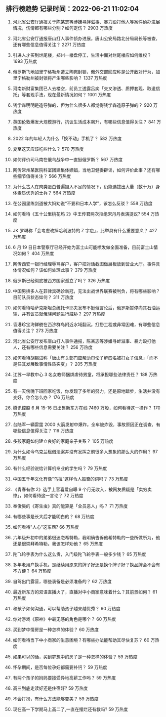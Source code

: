 
## 排行榜趋势 记录时间：2022-06-21 11:02:04
  
  1. 河北省公安厅通报关于陈某志等涉嫌寻衅滋事、暴力殴打他人等案件侦办进展情况，伤情都有哪些分别？如何定伤？ 2903 万热度
    
  2. 河北省公安厅通报唐山打人事件侦办进展，唐山公安局路北分局局长等被查，还有哪些信息值得关注？ 2271 万热度
    
  3. 引进人才买到烂尾楼，郑州一楼盘停工，生活中面对烂尾楼应如何维权？ 1693 万热度
    
  4. 俄罗斯飞地加里宁格勒州遭立陶宛封锁，俄外交部回应称是公开敌对行为，加里宁格勒州被封锁将产生哪些影响？ 1337 万热度
    
  5. 河南新财富集团已人去楼空，前员工透露吕奕「交叉渗透、质押套现、取道信托」等套现手法，现在最新情况如何？ 1001 万热度
    
  6. 钱学森明明是造导弹的，但为什么很多人都觉得钱学森造原子弹的？ 920 万热度
    
  7. 英国伦敦爆发大规模游行，抗议生活成本飙升，有哪些信息值得关注？ 841 万热度
    
  8. 2022 年的年轻人为什么「换不动」手机了？ 582 万热度
    
  9. 夏至这天应该吃些什么？ 570 万热度
    
  10. 如何评价司马南在俄乌战争中一直挺俄罗斯？ 567 万热度
    
  11. 网传常州某医院科室团建集体嫖娼，当地卫健委辟谣，如何评价此事？还有哪些细节值得关注？ 566 万热度
    
  12. 为什么古人在肉类蛋白普遍摄入不足的情况下，仍能选拔出大量（数十万）身体素质优秀的士兵？ 564 万热度
    
  13. 在公园里练剑道被大妈劝说“不要和日本人学”，该怎么反驳？ 558 万热度
    
  14. 如何看待《五十公里桃花坞 2》中王传君两次拒绝宋丹丹表演提议? 554 万热度
    
  15. JK 罗琳称「会考虑改掉哈利波特的 Z 字疤」，此举具有什么重要意义？ 427 万热度
    
  16. 6 月 19 日日本警察厅已经开始为富士山可能喷发做全面准备，目前富士山情况如何？ 404 万热度
    
  17. 网传西安一银行经理辱骂客户，客户把对话截图做展板放到营业大厅。事件具体情况如何？该如何处理此事？ 379 万热度
    
  18. 俄罗斯已经彻底被西方国家孤立了吗？ 326 万热度
    
  19. 中国男排多人在菲律宾确诊新冠，无法出战世界联赛被判负，将有哪些影响？目前队员状态如何？ 311 万热度
    
  20. 如何看待哈萨克斯坦总统托卡耶夫发布不挺俄言论后，俄罗斯暂停向其石油运输，并有议员就俄族问题进行威胁？ 297 万热度
    
  21. 香港珍宝海鲜舫在西沙群岛附近水域翻沉，打捞工程或非常困难，有哪些信息值得关注？ 273 万热度
    
  22. 河北省公安厅发布唐山打人事件通报，陈某志等涉嫌寻衅滋事、暴力殴打他人，还有哪些信息需要关注？ 256 万热度
    
  23. 如何看待胡锡进称「唐山有关部门应帮助舆论了解四名被打女子信息」「而不是任其发展致事情性质突变」？ 205 万热度
    
  24. 江苏一早教中心 3 名女教师捆绑虐待男童，将承担哪些法律责任？ 188 万热度
    
  25. 有一天傍晚下班回家吃饭，你发现了多年的努力，还是原地踏步，生活并没有变好，你会怎么办？ 176 万热度
    
  26. 腾讯控股 6 月 15-16 日出售新东方在线 7460 万股，如何看待这一操作？ 170 万热度
    
  27. 台陆军一辆雷霆 2000 火箭发射中爆炸，全车被炸毁，事故原因正在调查，有哪些信息值得关注？ 116 万热度
    
  28. 多孩家庭如何建立良好的家庭亲子关系？ 105 万热度
    
  29. 为什么如今乌克兰租借法案并没有发挥之前很多人想象的那么大的作用？ 97 万热度
    
  30. 有什么经验说给计算机专业的学生吗？ 79 万热度
    
  31. 中国五千年文化有像“乌拉”这样令人振奋的词吗？ 73 万热度
    
  32. 《青春有你 2》选手上官喜爱自曝 9 个月无收入，被网友质疑是「卖穷卖惨」，如何看待这一言论？ 72 万热度
    
  33. 奉俊昊的《寄生虫》真的能算是「全员恶人」吗？ 71 万热度
    
  34. 有哪些事是长大后才能明白的？ 68 万热度
    
  35. 如何看待"人心"这东西? 66 万热度
    
  36. 六年级升初中的弟弟很迷恋希特勒，我明确告诉他希特勒的一些所做所为，他还是很崇拜希特勒，我该怎样劝他？ 65 万热度
    
  37. 陀飞轮手表为什么这么贵，入门级陀飞轮手表一般多少钱？ 65 万热度
    
  38. 多年老用户换手机，是继续用原来的牌子好还是换个牌子好？换品牌会不会有不方便？ 64 万热度
    
  39. 自驾出门露营，哪些装备是必须准备的？ 62 万热度
    
  40. 最近新东方的双语直播火了，直播对中小商家意味着什么？其前景如何？ 61 万热度
    
  41. 和孩子如何沟通，可以帮助孩子越来越优秀？ 60 万热度
    
  42. 你对游戏《原神》中最无感的角色是哪个？ 60 万热度
    
  43. 买到梦中情房是一种怎样的体验？ 60 万热度
    
  44. 如何看待当下中小商家的生意困境？有哪些办法能帮助其尽快复苏？ 60 万热度
    
  45. 如果可以的话，买到梦想中的房子是一种怎样的体验？ 59 万热度
    
  46. 怀孕期间，是否每位孕妇都需要补钙？ 59 万热度
    
  47. 有两个孩子的妈妈要接受异地高薪工作吗？ 59 万热度
    
  48. 高三到底走读好还是住宿好? 59 万热度
    
  49. 不会打扮，有什么方法能够变美？ 59 万热度
    
  50. 现在高一下学期马上高二了,一直在摆烂还有救吗? 59 万热度
    